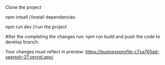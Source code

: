 Clone the project

npm intsall //install dependencies

npm run dev //run the project

After the completing the changes run: npm run build and push the code to develop branch.

Your changes must reflect in preview: https://businessprofile-c7xa765ad-veeresh-27.vercel.app/

